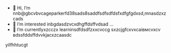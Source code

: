 - 👋 Hi, I’m nnb@gbcvbvcageparkerfd38sads8saddfsdfsdfdsfxdfgfgdxsd,mnasdzxzcads
- 👀 I’m interested inbgdasdzvcxdhgffdsffvdsad ...
- 🌱 I’m currentlyxzcczx learninsdfdsdfzxxcvccg sxzcjgfcxvxcаівмсvxcv
вdssfddsffdvvkjacxzcaasdc
<!---zxcxzcпмbcvbcvbcvxv
gagep,/rker388/gaczxcx `README.md` (cxzthis file) appears on your GitHub prafgofile.
You can click the Preview link to take a look at your changes.іваdfsfds
--->
yilfhhtucgt
